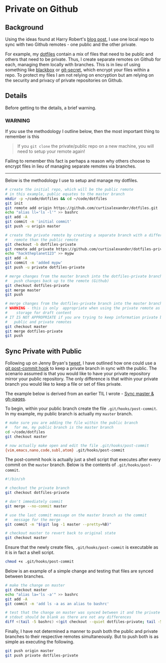 # Private on Github

## Background
Using the ideas found at Harry Robert's [blog post](https://24ways.org/2013/keeping-parts-of-your-codebase-private-on-github/), I use one local repo to sync with two Github remotes - one public and the other private.

For example, my [dotfiles](https://github.com/curtisalexander/dotfiles) contain a mix of files that need to be public and others that need to be private.  Thus, I create separate remotes on Github for each, managing them locally with branches.  This is in lieu of using something like [blackbox](https://github.com/StackExchange/blackbox) or [git-secret](https://github.com/sobolevn/git-secret), which encrypt your files within a repo.  To protect my files I am not relying on encryption but am relying on the security and privacy of private repositories on Github.

## Details
Before getting to the details, a brief warning.

### WARNING
If you use the methodology I outline below, then the most important thing to remember is this

> If you `git clone` the private/public repo on a new machine, you will need to setup your remote again!

Failing to remember this fact is perhaps a reason why others choose to encrypt files in lieu of managing separate remotes via branches.

---

Below is the methodology I use to setup and manage my dotfiles.

```bash
# create the initial repo, which will be the public remote
# in this example, public equates to the master branch
mkdir -p ~/code/dotfiles && cd ~/code/dotfiles
git init
git remote add origin https://github.com/curtisalexander/dotfiles.git
echo "alias ll='ls -l'" >> bashrc
git add -A
git commit -m 'initial commit'
git push -u origin master

# create the private remote by creating a separate branch with a different
#   remote than the public remote
git checkout -b dotfiles-private
git remote add private https://github.com/curtisalexander/dotfiles-private.git
echo "hacktheplanet123" >> mypw
git add -A
git commit -m 'added mypw'
git push -u private dotfiles-private

# merge changes from the master branch into the dotfiles-private branch
#   push changes back up to the remote (Github)
git checkout dotfiles-private
git merge master
git push

# merge changes from the dotfiles-private branch into the master branch
# WARNING - this is only  appropriate when using the private remote as 
#    storage for draft content
# IT IS NOT APPROPRIATE if you are trying to keep information private between your
#   public and private remotes
git checkout master
git merge dotfiles-private
git push
```

## Sync Private with Public 
Following up on Jenny Bryan's [tweet](https://twitter.com/JennyBryan/status/770526265623273472), I have outlined how one could use a [git post-commit hook](https://git-scm.com/book/en/v2/Customizing-Git-Git-Hooks) to keep a private branch in sync with the public.  The scenario assumed is that you would like to have your private repository mirror your public repository.  The only difference is that within your private branch you would like to keep a file or set of files private.

The example below is derived from an earlier TIL I wrote - [Sync master & gh-pages](git/sync-master-gh-pages.md).

To begin, within your public branch create the file `.git/hooks/post-commit`.  In my example, my public branch is actually my `master` branch.

```bash
# make sure you are adding the file within the public branch
#   for me, my public branch is the master branch
cd ~/code/dotfiles
git checkout master

# now actually make open and edit the file .git/hooks/post-commit
{vim,emacs,nano,code,subl,atom} .git/hooks/post-commit
```

The post-commit hook is actually just a shell script that executes after every commit on the `master` branch.  Below is the contents of `.git/hooks/post-commit`.

```bash
#!/bin/sh

# checkout the private branch
git checkout dotfiles-private

# don't immediately commit
git merge --no-commit master

# use the last commit message on the master branch as the commit
#   message for the merge
git commit -m "$(git log -1 master --pretty=%B)"

# checkout master to revert back to original state
git checkout master
```

Ensure that the newly create files, `.git/hooks/post-commit` is executable as it is in fact a shell script.

```bash
chmod +x .git/hooks/post-commit
```

Below is an example of a simple change and testing that files are synced between branches.

```bash
# make the change on master
git checkout master
echo "alias la='ls -a'" >> bashrc
git add -A
git commit -m 'add ls -a as an alias to bashrc'

# test that the change on master was synced between it and the private branch
# stdout should be blank as there are not any differences
diff <(tail -5 bashrc) <(git checkout --quiet dotfiles-private; tail -5 bashrc; git checkout --quiet master)
```

Finally, I have not determined a manner to push both the public and private branches to their respective remotes simultaneously.  But to push both is as simple as executing the following.

```bash
git push origin master
git push private dotfiles-private
```
